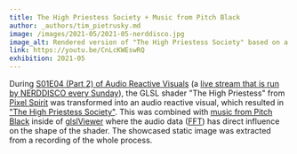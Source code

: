 ```yaml
---
title: The High Priestess Society + Music from Pitch Black
author: _authors/tim_pietrusky.md
image: /images/2021-05/2021-05-nerddisco.jpg
image_alt: Rendered version of "The High Priestess Society" based on a Audio Reactive Visual
link: https://youtu.be/CnLcKWEswRQ
exhibition: 2021-05
---
```


During [S01E04 (Part 2) of Audio Reactive Visuals](https://youtu.be/_tGAd_Vl-4w) (a [live stream that is run by NERDDISCO every Sunday](https://twitch.tv/nerddisco)), the GLSL shader "The High Priestess" from [Pixel Spirit](https://patriciogonzalezvivo.github.io/PixelSpiritDeck/) was transformed into an audio reactive visual, which resulted in ["The High Priestess Society"](https://github.com/NERDDISCO/AudioReactiveVisuals/blob/main/S01/E04/The_High_Priestess_Society.frag). This was combined with [music from Pitch Black](https://soundcloud.com/pitchblacknz/pitch-black-lost-in-bird-soul-live-at-ozora-17) inside of [glslViewer](https://github.com/patriciogonzalezvivo/glslViewer) where the audio data ([FFT](https://en.wikipedia.org/wiki/Fast_Fourier_transform)) has direct influence on the shape of the shader. The showcased static image was extracted from a recording of the whole process.  